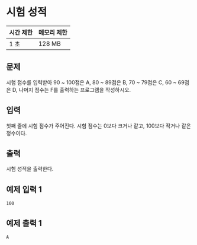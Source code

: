 # 시험 성적

 

| 시간 제한 | 메모리 제한 |
| :-------- | :---------- |
| 1 초      | 128 MB      |



## 문제

시험 점수를 입력받아 90 ~ 100점은 A, 80 ~ 89점은 B, 70 ~ 79점은 C, 60 ~ 69점은 D, 나머지 점수는 F를 출력하는 프로그램을 작성하시오.



## 입력

첫째 줄에 시험 점수가 주어진다. 시험 점수는 0보다 크거나 같고, 100보다 작거나 같은 정수이다.



## 출력

시험 성적을 출력한다.



## 예제 입력 1

```
100
```



## 예제 출력 1

```
A
```